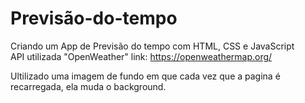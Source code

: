 # Previsão-do-tempo
Criando um App de Previsão do tempo com HTML, CSS e JavaScript <br>
API utilizada "OpenWeather" link: https://openweathermap.org/

Ultilizado uma imagem de fundo em que cada vez que a pagina é recarregada, ela muda o background.

